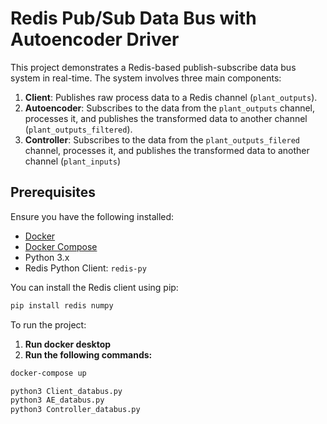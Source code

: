 # Redis Pub/Sub Data Bus with Autoencoder Driver

This project demonstrates a Redis-based publish-subscribe data bus system in real-time. The system involves three main components:
1. **Client**: Publishes raw process data to a Redis channel (`plant_outputs`).
2. **Autoencoder**: Subscribes to the data from the `plant_outputs` channel, processes it, and publishes the transformed data to another channel (`plant_outputs_filtered`).
3. **Controller**: Subscribes to the data from the `plant_outputs_filered` channel, processes it, and publishes the transformed data to another channel (`plant_inputs`)

## Prerequisites

Ensure you have the following installed:
- [Docker](https://www.docker.com/)
- [Docker Compose](https://docs.docker.com/compose/)
- Python 3.x
- Redis Python Client: `redis-py`

You can install the Redis client using pip:
```bash
pip install redis numpy
```

To run the project: 

1. **Run docker desktop**
2. **Run the following commands:**

```bash
docker-compose up

python3 Client_databus.py
python3 AE_databus.py
python3 Controller_databus.py
```

